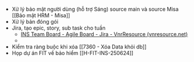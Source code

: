

- Xử lý bảo mật người dùng (hỗ trợ Sáng) source main và source Misa [[Bảo mật HRM - Misa]]	
- Xử lý bản đóng gói 
- Jira, tạo epic, story, sub task cho tuần
	- [INS Team Board - Agile Board - Jira - VnrResource (vnresource.net)](https://jira.vnresource.net:18000/secure/RapidBoard.jspa?rapidView=32#)
	- 
- Kiểm tra ràng buộc khi xóa [[7360 - Xóa Data khỏi db]]
- Họp dự án FIT về bảo hiểm [[H-FIT-INS-250624]]



